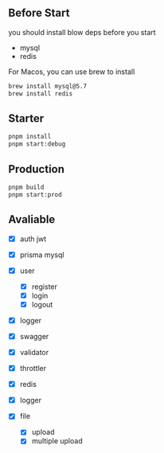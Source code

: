 ## Before Start

you should install blow deps before you start

- mysql
- redis

For Macos, you can use brew to install

```bash
brew install mysql@5.7
brew install redis
```

## Starter

```bash
pnpm install
pnpm start:debug
```

## Production

```bash
pnpm build
pnpm start:prod
```

## Avaliable

* [X] auth jwt
* [X] prisma mysql
* [X] user

  * [X] register
  * [X] login
  * [X] logout
* [X] logger
* [X] swagger
* [X] validator
* [X] throttler
* [X] redis
* [X] logger
* [X] file

  * [X] upload
  * [X] multiple upload

